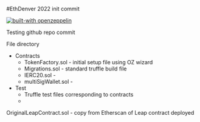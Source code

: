#EthDenver 2022 init commit

[![built-with openzeppelin](https://img.shields.io/badge/built%20with-OpenZeppelin-3677FF)](https://docs.openzeppelin.com/)


Testing github repo commit

File directory
+ Contracts
    - TokenFactory.sol - initial setup file using OZ wizard
    - Migrations.sol - standard truffle build file
    - IERC20.sol - 
    - multiSigWallet.sol - 
+ Test
   - Truffle test files corresponding to contracts
   - 

OriginalLeapContract.sol - copy from Etherscan of Leap contract deployed